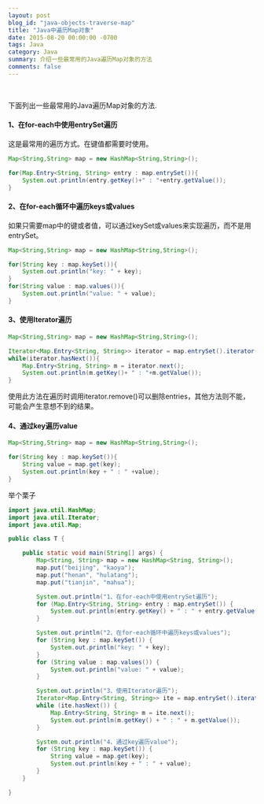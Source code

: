 ```yaml
---
layout: post
blog_id: "java-objects-traverse-map"
title: "Java中遍历Map对象"
date: 2015-08-20 00:00:00 -0700
tags: Java
category: Java
summary: 介绍一些最常用的Java遍历Map对象的方法
comments: false
---
```

<br>

下面列出一些最常用的Java遍历Map对象的方法.

#### **1、在for-each中使用entrySet遍历**

这是最常用的遍历方式。在键值都需要时使用。

```java
Map<String,String> map = new HashMap<String,String>();

for(Map.Entry<String, String> entry : map.entrySet()){
    System.out.println(entry.getKey()+" : "+entry.getValue());
}
```

#### **2、在for-each循环中遍历keys或values**

如果只需要map中的键或者值，可以通过keySet或values来实现遍历，而不是用entrySet。

```java
Map<String,String> map = new HashMap<String,String>();

for(String key : map.keySet()){
    System.out.println("key: " + key);
}
for(String value : map.values()){
    System.out.println("value: " + value);
}
```

#### **3、使用Iterator遍历**

```java
Map<String,String> map = new HashMap<String,String>();

Iterator<Map.Entry<String, String>> iterator = map.entrySet().iterator();
while(iterator.hasNext()){
    Map.Entry<String, String> m = iterator.next();
    System.out.println(m.getKey()+ " : "+m.getValue());
}
```

使用此方法在遍历时调用iterator.remove()可以删除entries，其他方法则不能，可能会产生意想不到的结果。

#### **4、通过key遍历value**

```java
Map<String,String> map = new HashMap<String,String>();

for(String key : map.keySet()){
    String value = map.get(key);
    System.out.println(key + " : " +value);
}
```

举个栗子

```java
import java.util.HashMap;
import java.util.Iterator;
import java.util.Map;

public class T {

    public static void main(String[] args) {
        Map<String, String> map = new HashMap<String, String>();
        map.put("beijing", "kaoya");
        map.put("henan", "hulatang");
        map.put("tianjin", "mahua");

        System.out.println("1、在for-each中使用entrySet遍历");
        for (Map.Entry<String, String> entry : map.entrySet()) {
            System.out.println(entry.getKey() + " : " + entry.getValue());
        }

        System.out.println("2、在for-each循环中遍历keys或values");
        for (String key : map.keySet()) {
            System.out.println("key: " + key);
        }
        for (String value : map.values()) {
            System.out.println("value: " + value);
        }

        System.out.println("3、使用Iterator遍历");
        Iterator<Map.Entry<String, String>> ite = map.entrySet().iterator();
        while (ite.hasNext()) {
            Map.Entry<String, String> m = ite.next();
            System.out.println(m.getKey() + " : " + m.getValue());
        }

        System.out.println("4、通过key遍历value");
        for (String key : map.keySet()) {
            String value = map.get(key);
            System.out.println(key + " : " + value);
        }
    }

}
```

<br>